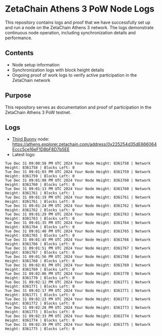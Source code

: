 # ZetaChain Athens 3 PoW Node Logs
This repository contains logs and proof that we have successfully set up and run a node on the ZetaChain Athens 3 network. The logs demonstrate continuous node operation, including synchronization details and performance.

## Contents
- Node setup information
- Synchronization logs with block height details
- Ongoing proof of work logs to verify active participation in the ZetaChain network

## Purpose
This repository serves as documentation and proof of participation in the ZetaChain Athens 3 PoW testnet.

## Logs

- [Third Bunny](https://thirdbunny.xyz/) node: https://athens.explorer.zetachain.com/address/0x225254d35dE666064Eccc5ce16eF1D8bF8D7b5EE
- Latest logs:
```
Tue Dec 31 09:00:58 PM UTC 2024 Your Node Height: 8361758 | Network Height: 8361758 | Blocks Left: 0
Tue Dec 31 09:01:03 PM UTC 2024 Your Node Height: 8361759 | Network Height: 8361759 | Blocks Left: 0
Tue Dec 31 09:01:08 PM UTC 2024 Your Node Height: 8361760 | Network Height: 8361760 | Blocks Left: 0
Tue Dec 31 09:01:13 PM UTC 2024 Your Node Height: 8361760 | Network Height: 8361761 | Blocks Left: 1
Tue Dec 31 09:01:19 PM UTC 2024 Your Node Height: 8361761 | Network Height: 8361761 | Blocks Left: 0
Tue Dec 31 09:01:24 PM UTC 2024 Your Node Height: 8361762 | Network Height: 8361762 | Blocks Left: 0
Tue Dec 31 09:01:29 PM UTC 2024 Your Node Height: 8361763 | Network Height: 8361763 | Blocks Left: 0
Tue Dec 31 09:01:35 PM UTC 2024 Your Node Height: 8361764 | Network Height: 8361764 | Blocks Left: 0
Tue Dec 31 09:01:40 PM UTC 2024 Your Node Height: 8361765 | Network Height: 8361765 | Blocks Left: 0
Tue Dec 31 09:01:45 PM UTC 2024 Your Node Height: 8361766 | Network Height: 8361766 | Blocks Left: 0
Tue Dec 31 09:01:51 PM UTC 2024 Your Node Height: 8361767 | Network Height: 8361767 | Blocks Left: 0
Tue Dec 31 09:01:56 PM UTC 2024 Your Node Height: 8361768 | Network Height: 8361768 | Blocks Left: 0
Tue Dec 31 09:02:01 PM UTC 2024 Your Node Height: 8361769 | Network Height: 8361769 | Blocks Left: 0
Tue Dec 31 09:02:06 PM UTC 2024 Your Node Height: 8361770 | Network Height: 8361770 | Blocks Left: 0
Tue Dec 31 09:02:12 PM UTC 2024 Your Node Height: 8361771 | Network Height: 8361771 | Blocks Left: 0
Tue Dec 31 09:02:17 PM UTC 2024 Your Node Height: 8361771 | Network Height: 8361771 | Blocks Left: 0
Tue Dec 31 09:02:23 PM UTC 2024 Your Node Height: 8361772 | Network Height: 8361772 | Blocks Left: 0
Tue Dec 31 09:02:28 PM UTC 2024 Your Node Height: 8361773 | Network Height: 8361773 | Blocks Left: 0
Tue Dec 31 09:02:33 PM UTC 2024 Your Node Height: 8361774 | Network Height: 8361774 | Blocks Left: 0
Tue Dec 31 09:02:39 PM UTC 2024 Your Node Height: 8361775 | Network Height: 8361775 | Blocks Left: 0
```
